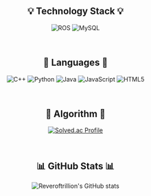 <div align="center">

## 💡 Technology Stack 💡  
<!-- 프레임워크·DB·툴 -->
![ROS](https://img.shields.io/badge/ROS-22314E?style=for-the-badge&logo=ros&logoColor=white)
![MySQL](https://img.shields.io/badge/MySQL-4479A1?style=for-the-badge&logo=mysql&logoColor=white)

<br>

## 🌈 Languages 🌈  
![C++](https://img.shields.io/badge/C%2B%2B-00599C?style=for-the-badge&logo=cplusplus&logoColor=white)
![Python](https://img.shields.io/badge/Python-3776AB?style=for-the-badge&logo=python&logoColor=white)
![Java](https://img.shields.io/badge/Java-007396?style=for-the-badge&logo=openjdk&logoColor=white)
![JavaScript](https://img.shields.io/badge/JavaScript-F7DF1E?style=for-the-badge&logo=javascript&logoColor=black)
![HTML5](https://img.shields.io/badge/HTML5-E34F26?style=for-the-badge&logo=html5&logoColor=white)

<br>

## 🧩 Algorithm 🧩 
[![Solved.ac Profile](http://mazassumnida.wtf/api/v2/generate_badge?boj=cholee3253)](https://solved.ac/cholee3253)

<br>

## 📊 GitHub Stats 📊 
![Reveroftrillion's GitHub stats](https://github-readme-stats.vercel.app/api?username=Reveroftrillion&show_icons=true&theme=default)


</div>
